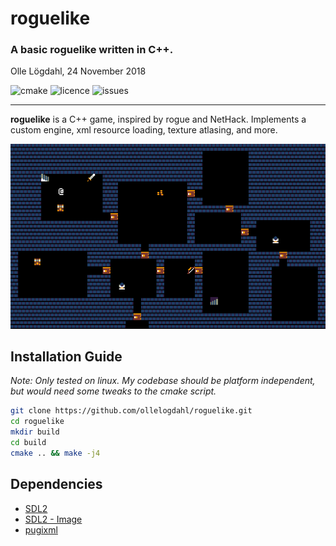 # roguelike
### A basic roguelike written in C++.
Olle Lögdahl, 24 November 2018

<!--![release](https://img.shields.io/github/v/release/ollelogdahl/roguelike) -->
![cmake](https://img.shields.io/github/workflow/status/ollelogdahl/roguelike/CMake?label=Build)
![licence](https://img.shields.io/github/license/ollelogdahl/roguelike)
![issues](https://img.shields.io/github/issues-raw/ollelogdahl/roguelike)

---
**roguelike** is a C++ game, inspired by rogue and NetHack. Implements a custom engine, xml resource loading, texture atlasing, and more.

<p align="center">
<img src="https://github.com/ollelogdahl/roguelike/blob/master/media/dungeon.png">
</p>

## Installation Guide
*Note: Only tested on linux. My codebase should be platform independent, but would need some tweaks to the cmake script.*
```bash
git clone https://github.com/ollelogdahl/roguelike.git
cd roguelike
mkdir build
cd build
cmake .. && make -j4
```

## Dependencies
 * [SDL2](https://www.libsdl.org/download-2.0.php)
 * [SDL2 - Image](https://www.libsdl.org/projects/SDL_image/)
 * [pugixml](https://pugixml.org/)
